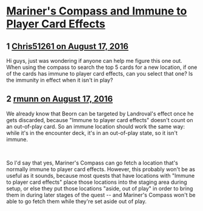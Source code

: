 # [Mariner&#039;s Compass and Immune to Player Card Effects](https://community.fantasyflightgames.com/topic/227906-mariners-compass-and-immune-to-player-card-effects/)

## 1 [Chris51261 on August 17, 2016](https://community.fantasyflightgames.com/topic/227906-mariners-compass-and-immune-to-player-card-effects/?do=findComment&comment=2370082)

Hi guys, just was wondering if anyone can help me figure this one out. When using the compass to search the top 5 cards for a new location, if one of the cards has immune to player card effects, can you select that one? Is the immunity in effect when it isn't in play?

## 2 [rmunn on August 17, 2016](https://community.fantasyflightgames.com/topic/227906-mariners-compass-and-immune-to-player-card-effects/?do=findComment&comment=2370111)

We already know that Beorn can be targeted by Landroval's effect once he gets discarded, because "Immune to player card effects" doesn't count on an out-of-play card. So an immune location should work the same way: while it's in the encounter deck, it's in an out-of-play state, so it isn't immune.

 

So I'd say that yes, Mariner's Compass can go fetch a location that's normally immune to player card effects. However, this probably won't be as useful as it sounds, because most quests that have locations with "Immune to player card effects" place those locations into the staging area during setup, or else they put those locations "aside, out of play" in order to bring them in during later stages of the quest -- and Mariner's Compass won't be able to go fetch them while they're set aside out of play.

